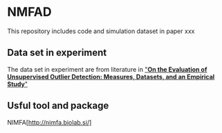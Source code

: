 # NMFAD
This repository includes code and simulation dataset in paper xxx
## Data set in experiment
The data set in experiment are from literature in ["__On the Evaluation of Unsupervised Outlier Detection:
Measures, Datasets, and an Empirical Study__"](https://www.dbs.ifi.lmu.de/research/outlier-evaluation/DAMI/)
## Usful tool and package
NIMFA[http://nimfa.biolab.si/]
